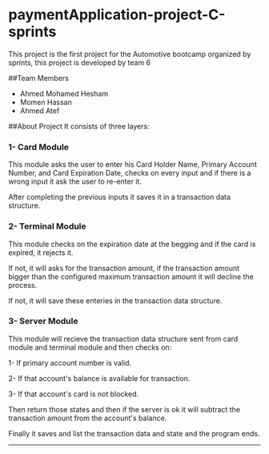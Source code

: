 # paymentApplication-project-C-sprints
This project is the first project for the Automotive bootcamp organized by sprints, this project is developed by team 6

##Team Members
- Ahmed Mohamed Hesham
- Momen Hassan
- Ahmed Atef

##About Project 
It consists of three layers:

### 1- Card Module
This module asks the user to enter his Card Holder Name, Primary Account Number, and Card Expiration Date, checks on every input and if there is a wrong input it ask the user to re-enter it.

After completing the previous inputs it saves it in a transaction data structure.
 
### 2- Terminal Module
This module checks on the expiration date at the begging and if the card is expired, it rejects it.

If not, it will asks for the transaction amount, if the transaction amount bigger than the configured maximum transaction amount it will decline the process.

If not, it will save these enteries in the transaction data structure.

### 3- Server Module
This module will recieve the transaction data structure sent from card module and terminal module and then checks on:

1- If primary account number is valid.

2- If that account's balance is available for transaction.

3- If that account's card is not blocked.

Then return those states and then if the server is ok it will subtract the transaction amount from the account's balance.

Finally it saves and list the transaction data and state and the program ends.

---


